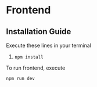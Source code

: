 # Frontend

## Installation Guide

Execute these lines in your terminal

1. `npm install`

To run frontend, execute

`npm run dev`
